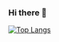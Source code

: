 ### Hi there 👋


[![Top Langs](https://github-readme-stats.vercel.app/api/top-langs/?username=luapicella&hide=css,html,Makefile,Cmake,Jupyter_Notebook)](https://github.com/anuraghazra/github-readme-stats)
